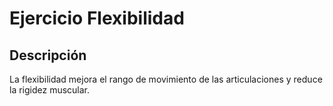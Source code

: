 # Ejercicio Flexibilidad

## Descripción
La flexibilidad mejora el rango de movimiento de las articulaciones y reduce la rigidez muscular.

